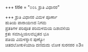 +++
title = "೦೦೩ ಶ್ರುತಿ ವಿಧಾನರ"

+++
ಶ್ರುತಿ ವಿಧಾನರ ವಿಮಳ ಪೂರ್ಣಾ   
ಹುತಿಯ ಪಾರಾಯಣದ ನಿಗಮ  
ಪ್ರತತಿಗಳ ಪರಿಪೂತ ಪರಿಮಳಮಯ ದಿಶಾವಳಿಯ  
ಕ್ರತು ಸಮಾಪ್ತಿಯಲವಭೃತದ ಭೂ  
ಪತಿಯ ವಿಮಳಸ್ನಾನ ಪುಣ್ಯೋ  
ಚಿತದಲೋಕುಳಿಯಾಡಿ ದಣಿದುದು ಲೋಕ ಸುರನರರ    ॥3॥